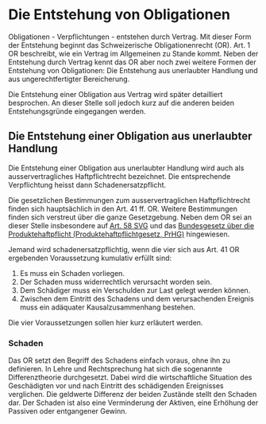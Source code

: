 # Die Entstehung von Obligationen

Obligationen - Verpflichtungen - entstehen durch Vertrag. Mit dieser Form der
Entstehung beginnt das Schweizerische Obligationenrecht (OR). Art. 1 OR beschreibt,
wie ein Vertrag im Allgemeinen
zu Stande kommt. Neben der Entstehung durch Vertrag kennt das OR aber noch zwei
weitere Formen der Entstehung von Obligationen: Die Entstehung aus unerlaubter
Handlung und aus ungerechtfertigter Bereicherung.

Die Entstehung einer Obligation aus Vertrag wird später detailliert besprochen.
An dieser Stelle soll jedoch kurz auf die anderen beiden Entstehungsgründe
eingegangen werden.

## Die Entstehung einer Obligation aus unerlaubter Handlung

Die Entstehung einer Obligation aus unerlaubter Handlung wird auch als
ausservertragliches Haftpflichtrecht bezeichnet. Die entsprechende Verpflichtung
heisst dann Schadenersatzpflicht.

Die gesetzlichen Bestimmungen
zum ausservertraglichen Haftpflichtrecht finden sich hauptsächlich in den Art.
41 ff. OR. Weitere Bestimmungen finden sich verstreut über die ganze
Gesetzgebung. Neben dem OR sei an dieser Stelle insbesondere auf 
[Art. 58
SVG](https://www.fedlex.admin.ch/eli/cc/1959/679_705_685/de#tit_IV/chap_1)
und das [Bundesgesetz über die Produktehaftpflicht (Produktehaftpflichtgesetz,
PrHG)](https://www.fedlex.admin.ch/eli/cc/1993/3122_3122_3122/de) hingewiesen.

Jemand wird schadenersatzpflichtig, wenn die vier sich aus Art. 41 OR ergebenden
Voraussetzung kumulativ erfüllt sind:

1. Es muss ein Schaden vorliegen.
2. Der Schaden muss widerrechtlich verursacht worden sein.
3. Dem Schädiger muss ein Verschulden zur Last gelegt werden können.
4. Zwischen dem Eintritt des Schadens und dem verursachenden Ereignis muss ein
   adäquater Kausalzusammenhang bestehen.

Die vier Voraussetzungen sollen hier kurz erläutert werden.

### Schaden

Das OR setzt den Begriff des Schadens einfach voraus, ohne ihn zu definieren.
In Lehre und Rechtsprechung hat sich die sogenannte Differenztheorie
durchgesetzt. Dabei wird die wirtschaftliche Situation des Geschädigten vor und
nach Eintritt des schädigenden Ereignisses verglichen. Die geldwerte Differenz
der beiden Zustände stellt den Schaden dar. Der Schaden ist also eine
Verminderung der Aktiven, eine Erhöhung der Passiven oder entgangener Gewinn.
